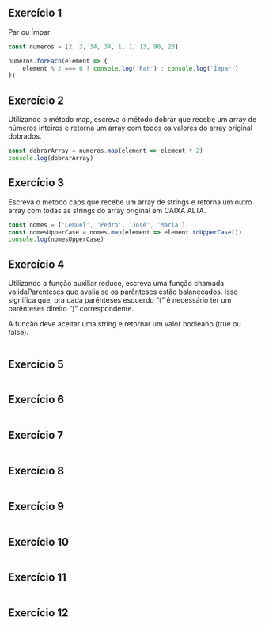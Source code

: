 ## Exercício 1
Par ou Ímpar
``` javascript
const numeros = [2, 2, 34, 34, 1, 1, 13, 90, 23]

numeros.forEach(element => {
    element % 2 === 0 ? console.log('Par') : console.log('Ímpar')
})
```

## Exercício 2
Utilizando o método map, escreva o método dobrar que recebe um array de números inteiros e retorna um array com todos os valores do array original dobrados.
``` javascript
const dobrarArray = numeros.map(element => element * 2)
console.log(dobrarArray)
```

## Exercício 3
Escreva o método caps que recebe um array de strings e retorna um outro array com todas as strings do array original em CAIXA ALTA.
``` javascript
const nomes = ['Lemuel', 'Pedro', 'José', 'Maria']
const nomesUpperCase = nomes.map(element => element.toUpperCase())
console.log(nomesUpperCase)
```

## Exercício 4
Utilizando a função auxiliar reduce, escreva uma função chamada validaParenteses que avalia se os parênteses estão balanceados. Isso significa que, pra cada parênteses esquerdo “(“ é necessário ter um parênteses direito “)” correspondente.

A função deve aceitar uma string e retornar um valor booleano (true ou false).
``` javascript

```

## Exercício 5
``` javascript

```

## Exercício 6
``` javascript

```

## Exercício 7
``` javascript

```

## Exercício 8
``` javascript

```

## Exercício 9
``` javascript

```

## Exercício 10
``` javascript

```

## Exercício 11
``` javascript

```

## Exercício 12
``` javascript

```

